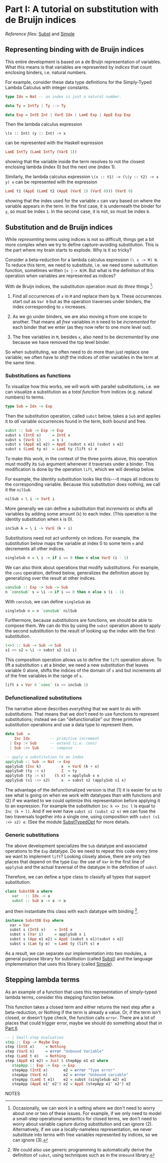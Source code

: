 # Part I: A tutorial on substitution with de Bruijn indices

*Reference files:* [Subst](src/Subst.hs) and [Simple](src/Simple.hs)

## Representing binding with de Bruijn indices

This entire development is based on a de Bruijn representation of variables. What this means is that variables are represented by *indices* that count enclosing binders, i.e. natural numbers.

For example, consider these data type definitions for the 
Simply-Typed Lambda Calculus with integer constants.

```haskell
type Idx = Nat -- an index is just a natural number.

data Ty = IntTy | Ty :-> Ty   

data Exp = IntE Int | VarE Idx | LamE Exp | AppE Exp Exp
```

Then the lambda calculus expression 

```\(x :: Int) (y :: Int) -> x``` 

can be represented with the Haskell expression

```haskell
LamE IntTy (LamE IntTy (VarE 1))
```
showing that the variable inside the term resolves to not the closest enclosing lambda (index 0) but the next one (index 1).

Similarly, the lambda calculus expression `\(x :: t1) -> (\(y :: t2) -> x y) x` can be represented with the expression

```haskell
LamE t1 (AppE (LamE t2 (AppE (VarE 1) (VarE 0))) (VarE 0)
```

showing that the index used for the variable `x` can vary based on where the variable appears in the term. In the first case, it is underneath the binder for `y`, so must be index `1`. In the second case, it is not, so must be index `0`.

## Substitution and de Bruijn indices

While *representing* terms using indices is not so difficult, things get a bit more complex when we try to define capture-avoiding substitution. This is the part where my brain starts to explode.  Why is it so tricky?

Consider a beta-reduction for a lambda calculus expression `(\ x -> M) N`. To reduce this term, we need to substitute, i.e. we need some substitution function, sometimes written `[x |-> N]M`. But what is the definition of this operation when variables are represented as indices?

With de Bruijn indices, the substitution operation must do *three* things [^1]:

1. Find all occurrences of `x` in `M` and replace them by `N`. These occurrences start out as `Var 0` but as the operation traverses under binders, the index corresponding to `x` increases.

2. As we go under binders, we are also moving `N` from one scope to another. That means all *free* variables in `N` need to be *incremented* for each binder that we enter (as they now refer to one more level out).

3. The free variables in `M`, besides `x`, also need to be *decremented* by one because we have removed the top level binder.

So when substituting, we often need to do more than just replace one variable; we often have to *shift* the indices of other variables in the term at the same time.

### Substitutions as functions

To visualize how this works, we will work with parallel substitutions, i.e. we can visualize a substitution as a *total function* from indices (e.g. natural numbers) to terms.

```haskell
type Sub = Idx -> Exp
```

Then the substitution operation, called `subst` below, takes a `Sub` and applies it to *all* variable occurrences found in the term, both bound and free.

```haskell
subst :: Sub -> Exp -> Exp
subst s (IntE x)     = IntE x
subst s (VarE i)     = s i
subst s (AppE e1 e2) = AppE (subst s e1) (subst s e2)
subst s (LamE ty e)  = LamE ty (lift s) e
```

To make this work, in the context of the three points above, this operation must modify its `Sub` argument whenever it traverses under a binder. This modification is done by the operation `lift`, which we will develop below.  

For example, the identity substitution looks like this---it maps all indices to the corresponding variable. Because this substitution does nothing, we call it the `nilSub`.

```haskell
nilSub = \ i -> VarE i
```

More generally we can define a substitution that *increments* or shifts all variables by adding some amount (`k`) to each index. (This operation is the identity substitution when `k` is 0).

```haskell
incSub k = \ i -> VarE (k + i)
```

Substitutions need not act uniformly on indices. For example, the substitution below maps the variable at index 0 to some term `n` and decrements all other indices.

```haskell
singleSub n = \ i -> if i == 0 then n else VarE (i - 1)
```

We can also think about operations that modify substitutions. For example, the `cons` operation, defined below, generalizes the definition above by generalizing over the result at other indices.
  
```haskell  
consSub :: Exp -> Sub -> Sub 
n `consSub` s = \i -> if i == 0 then n else s (i - 1)
```

With `consSub`, we can define `singleSub` as

```haskell
singleSub n = n `consSub` nilSub
```

Furthermore, because substitutions are functions, we should be able to compose them. We can do this by using the `subst` operation above to apply the second substitution to the result of looking up the index with the first substitution. 

```haskell
(<>) :: Sub -> Sub -> Sub
s1 <> s2 = \i -> subst s2 (s1 i)
```

This composition operation allows us to define the `lift` operation above. To lift a substitution `s` at a binder, we need a new substitution that leaves variable 0 alone, shifts the indices of the domain of `s` and but increments all of the free variables in the range of `s`.

```haskell
lift s = Var 0 `cons` (s <> incSub 1)  
```

### Defunctionalized substitutions

The narrative above describes *everything* that we want to do with substitutions. That means that we don't need to use functions to represent substitutions; instead we can "defunctionalize" our three primitive substitution operations and use a data type to represent them.

```haskell
data Sub  =
    Inc Idx         -- primitive increment
  | Exp :< Sub      -- extend (i.e. cons)
  | Sub :<> Sub     -- compose

-- apply a substitution to an index
applySub :: Sub -> Nat -> Exp
applySub (Inc k)         x  = VarE (k + x)
applySub (ty :< s)       Z  = ty
applySub (ty :< s)    (S x) = applySub s x
applySub (s1 :<> s2)     x  = subst s2 (applySub s1 x)
```

The advantage of the defunctionalized version is that (1) it is easier for us to see what is going on when we work with datatypes than with functions and (2) if we wanted to we could optimize this representation before applying it to an expression. For example the substitution `Inc k <> Inc l` is equal to `Inc (k + l)`. And if we ever have `subst s1 (subst s2 e)` we can fuse the two traversals together into a single one, using composition with `subst (s1 :<> s2) e`. (See the module [SubstTypedOpt](src/SubstTypedOpt.hs) for more details.

### Generic substitutions

The above development specializes the `Sub` datatype and associated operations to the `Exp` datatype. Do we need to repeat this code every time we want to implement `lift`? Looking closely above, there are only two places that depend on the type `Exp`: the use of `Var` in the first line of `applySub` and the actual traversal of the datatype in the definition of `subst`.

Therefore, we can define a type class to classify all types that support substitution:

```haskell
class SubstDB a where
   var   :: Idx -> a
   subst :: Sub a -> a -> a
```

and then instantiate this class with each datatype with binding [^2].

```haskell
instance SubstDB Exp where
  var = Var
  subst s (IntE x)    = IntE x
  subst s (Var i)     = applySub s i
  subst s (App e1 e2) = AppE (subst s e1)(subst s e2)
  subst s (Lam ty e)  = LamE ty (lift s) e
```
As a result, we can separate our implementation into two modules, a general purpose library for substitution (called [Subst](src/Subst.hs)) and the language implementation that uses this library (called [Simple](src/Simple.hs)).

## Stepping lambda terms 

As an example of a function that uses this representation of 
simply-typed lambda terms, consider this stepping function below. 

This function takes a closed term and either returns the next step after a beta-reduction, or Nothing if the term is already a value. Or, if the term isn't closed, or doesn't type check, the function calls `error`. There are a lot of places that could trigger error, maybe we should do something about that in [Part II](debruijn2.md).

```haskell
-- | Small-step evaluation
step :: Exp -> Maybe Exp
step (IntE x)     = Nothing
step (VarE n)     = error "Unbound Variable"
step (LamE t e)   = Nothing
step (AppE e1 e2) = Just $ stepApp e1 e2 where
   stepApp :: Exp -> Exp -> Exp 
   stepApp (IntE x)       e2 = error "Type error"
   stepApp (VarE n)       e2 = error "Unbound variable"
   stepApp (LamE t e1)    e2 = subst (singleSub e2) e1
   stepApp (AppE e1' e2') e2 = AppE (stepApp e1' e2') e2
```



NOTES

[^1]: Occasionally, we can work in a setting where we don't need to worry about one or two of these issues. For example, if we only need to model a small-step operational semantics for closed terms, we don't need to worry about variable capture during substitution and can ignore (2). Alternatively, if we use a locally-nameless representation, we never substitute into terms with free variables represented by indices, so we can ignore (3).

[^2]: We could also use generic programming to automatically derive the definition of `subst`, using techniques such as in the `Unbound` library.
